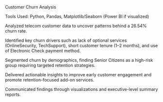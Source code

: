 Customer Churn Analysis

Tools Used: Python, Pandas, Matplotlib/Seaborn (Power BI if visualized)

Analyzed telecom customer data to uncover patterns behind a 26.54% churn rate.

Identified key churn drivers such as lack of optional services (OnlineSecurity, TechSupport), short customer tenure (1–2 months), and use of Electronic Check payment method.

Segmented churn by demographics, finding Senior Citizens as a high-risk group requiring targeted retention strategies.

Delivered actionable insights to improve early customer engagement and promote retention-focused add-on services.

Communicated findings through visualizations and executive-level summary reports.

